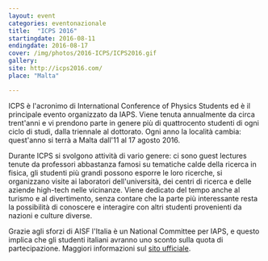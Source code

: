 ```yaml
---
layout: event
categories: eventonazionale
title:  "ICPS 2016"
startingdate: 2016-08-11
endingdate: 2016-08-17
cover: /img/photos/2016-ICPS/ICPS2016.gif
gallery: 
site: http://icps2016.com/
place: "Malta"

---
```


ICPS è l'acronimo di International Conference of Physics Students ed è il principale evento organizzato da IAPS. Viene tenuta annualmente da circa trent'anni e vi prendono parte in genere più di quattrocento studenti di ogni ciclo di studi, dalla triennale al dottorato. Ogni anno la località cambia: quest'anno si terrà a Malta dall'11 al 17 agosto 2016.

Durante ICPS si svolgono attività di vario genere: ci sono guest lectures tenute da professori abbastanza famosi su tematiche calde della ricerca in fisica, gli studenti più grandi possono esporre le loro ricerche, si organizzano visite ai laboratori dell'università, dei centri di ricerca e delle aziende high-tech nelle vicinanze. Viene dedicato del tempo anche al turismo e al divertimento, senza contare che la parte più interessante resta la possibilità di conoscere e interagire con altri studenti provenienti da nazioni e culture diverse.

Grazie agli sforzi di AISF l'Italia è un National Committee per IAPS, e questo implica che gli studenti italiani avranno uno sconto sulla quota di partecipazione. Maggiori informazioni sul [sito ufficiale](http://icps2016.com).

